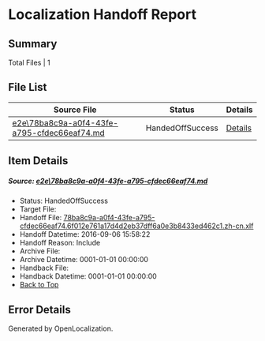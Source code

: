 # <a name='report-top'></a> Localization Handoff Report

## Summary
 Total Files | 1

## File List
 Source File | Status | Details 
 ----------- | ------ | ------- 
 [e2e\78ba8c9a-a0f4-43fe-a795-cfdec66eaf74.md](https://github.com/OpenLocalizationTestOrg/ol-test0/blob/42a0b96be78fbda4d1f05ee1446c4dc91a193d7b/e2e/78ba8c9a-a0f4-43fe-a795-cfdec66eaf74.md) | HandedOffSuccess | [Details](#71dfd1c9753eb75a03fa496079496c8d2495922c1)

## Item Details
##### <a name='71dfd1c9753eb75a03fa496079496c8d2495922c1'></a> Source: [e2e\78ba8c9a-a0f4-43fe-a795-cfdec66eaf74.md](https://github.com/OpenLocalizationTestOrg/ol-test0/blob/42a0b96be78fbda4d1f05ee1446c4dc91a193d7b/e2e/78ba8c9a-a0f4-43fe-a795-cfdec66eaf74.md)
* Status: HandedOffSuccess
* Target File: 
* Handoff File: [78ba8c9a-a0f4-43fe-a795-cfdec66eaf74.6f012e761a17d4d2eb37dff6a0e3b8433ed462c1.zh-cn.xlf](https://github.com/OpenLocalizationTestOrg/ol-test0-handoff/blob/1ea18a81624f7a8be9a53ee359c559ae2296ec0d/ol-handoff/OpenLocalizationTestOrg/ol-test0-zhcn/ci/ht/78ba8c9a-a0f4-43fe-a795-cfdec66eaf74.6f012e761a17d4d2eb37dff6a0e3b8433ed462c1.zh-cn.xlf)
* Handoff Datetime: 2016-09-06 15:58:22
* Handoff Reason: Include
* Archive File: 
* Archive Datetime: 0001-01-01 00:00:00
* Handback File: 
* Handback Datetime: 0001-01-01 00:00:00
* [Back to Top](#report-top)


## Error Details

Generated by OpenLocalization.
